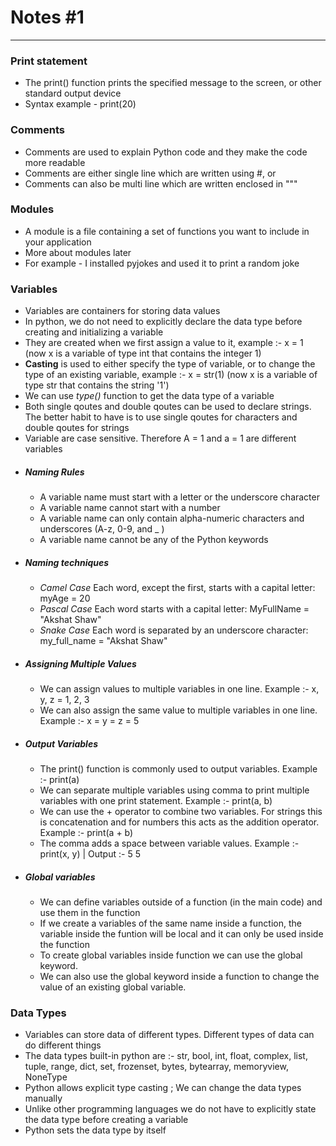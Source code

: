 # **Notes #1**

---

### **Print statement**
- The print() function prints the specified message to the screen, or other standard output device
- Syntax example - print(20)

### **Comments**
- Comments are used to explain Python code and they make the code more readable
- Comments are either single line which are written using #, or
- Comments can also be multi line which are written enclosed in """

### **Modules**
- A module is a file containing a set of functions you want to include in your application
- More about modules later
- For example - I installed pyjokes and used it to print a random joke

### **Variables**
- Variables are containers for storing data values
- In python, we do not need to explicitly declare the data type before creating and initializing a variable
- They are created when we first assign a value to it, example :- x = 1 (now x is a variable of type int that contains the integer 1)
- **Casting** is used to either specify the type of variable, or to change the type of an existing variable, example :- x = str(1) (now x is a variable of type str that contains the string '1')
- We can use *type()* function to get the data type of a variable
- Both single qoutes and double qoutes can be used to declare strings. The better habit to have is to use single qoutes for characters and double qoutes for strings
- Variable are case sensitive. Therefore A = 1 and a = 1 are different variables
- ##### **Naming Rules**
    - A variable name must start with a letter or the underscore character
    - A variable name cannot start with a number
    - A variable name can only contain alpha-numeric characters and underscores (A-z, 0-9, and _ )
    - A variable name cannot be any of the Python keywords
- ##### **Naming techniques**
    - *Camel Case* Each word, except the first, starts with a capital letter: myAge = 20
    - *Pascal Case* Each word starts with a capital letter: MyFullName = "Akshat Shaw"
    - *Snake Case* Each word is separated by an underscore character: my_full_name = "Akshat Shaw"
- ##### **Assigning Multiple Values**
    - We can assign values to multiple variables in one line. Example :- x, y, z = 1, 2, 3
    - We can also assign the same value to multiple variables in one line. Example :- x = y = z = 5
- ##### **Output Variables**
    - The print() function is commonly used to output variables. Example :- print(a)
    - We can separate multiple variables using comma to print multiple variables with one print statement. Example :- print(a, b)
    - We can use the + operator to combine two variables. For strings this is concatenation and for numbers this acts as the addition operator. Example :- print(a + b)
    - The comma adds a space between variable values. Example :- print(x, y) | Output :- 5 5
- ##### **Global variables**
    - We can define variables outside of a function (in the main code) and use them in the function
    - If we create a variables of the same name inside a function, the variable inside the funtion will be local and it can only be used inside the function
    - To create global variables inside function we can use the global keyword.
    - We can also use the global keyword inside a function to change the value of an existing global variable.

### **Data Types**
- Variables can store data of different types. Different types of data can do different things
- The data types built-in python are :- str, bool, int, float, complex, list, tuple, range, dict, set, frozenset, bytes, bytearray, memoryview, NoneType
- Python allows explicit type casting ; We can change the data types manually
- Unlike other programming languages we do not have to explicitly state the data type before creating a variable
- Python sets the data type by itself